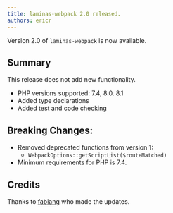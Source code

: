 ```yaml
---
title: laminas-webpack 2.0 released.
authors: ericr
---
```

Version 2.0 of `laminas-webpack` is now available.

## Summary
This release does not add new functionality.

- PHP versions supported: 7.4, 8.0. 8.1
- Added type declarations
- Added test and code checking

## Breaking Changes:
- Removed deprecated functions from version 1:
    - `WebpackOptions::getScriptList($routeMatched)`
- Minimum requirements for PHP is 7.4.

## Credits
Thanks to [fabiang](https://github.com/fabiang) who made the updates.

